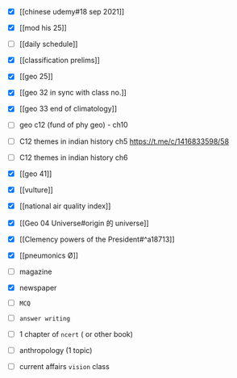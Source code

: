 - [x] [[chinese udemy#18 sep 2021]]
- [x] [[mod his 25]]
- [ ] [[daily schedule]]
- [x] [[classification prelims]]
- [x] [[geo 25]]
- [x] [[geo 32 in sync with class no.]]
- [x] [[geo 33 end of climatology]]

- [ ] geo c12 (fund of phy geo) - ch10
- [ ] C12 themes in indian history ch5
	https://t.me/c/1416833598/58

- [ ] C12 themes in indian history ch6

- [x] [[geo 41]]
- [x] [[vulture]]
- [x] [[national air quality index]]
- [x] [[Geo 04 Universe#origin 的 universe]]
- [x] [[Clemency powers of the President#^a18713]]

- [x] [[pneumonics Ø]]
- [ ] magazine 
- [x] newspaper
- [ ] `MCQ`
- [ ] `answer writing`
- [ ] 1 chapter of `ncert` ( or other book)
- [ ] anthropology (1 topic)
- [ ] current affairs `vision` class